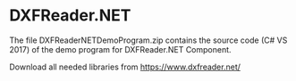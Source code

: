 # DXFReader.NET

The file DXFReaderNETDemoProgram.zip contains the source code (C# VS 2017) of the demo program for DXFReader.NET Component.

Download all needed libraries from https://www.dxfreader.net/



